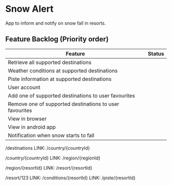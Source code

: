 # Snow Alert
App to inform and notify on snow fall in resorts.

## Feature Backlog (Priority order)
| Feature                                                            | Status |
|--------------------------------------------------------------------|:------:|
| Retrieve all supported destinations                                |        |
| Weather conditions at supported destinations                       |        |
| Piste information at supported destinations                        |        |
| User account                                                       |        |
| Add one of supported destinations to user favourites               |        |
| Remove one of supported destinations to user favourites            |        |
| View in browser                                                    |        |
| View in android app                                                |        |
| Notification when snow starts to fall                              |        |

/destinations
	LINK: /country/{countryId}

/country/{countryId}
	LINK: /region/{regionId}

/region/{resortId}
	LINK:  /resort/{resortId}

/resort/123
	LINK: /conditions/{resortId}
	LINK: /piste/{resortId}